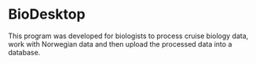 # BioDesktop
This program was developed for biologists to process cruise biology data, work with Norwegian data and then upload the processed data into a database.
